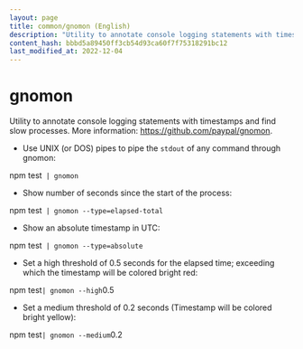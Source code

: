 ```yaml
---
layout: page
title: common/gnomon (English)
description: "Utility to annotate console logging statements with timestamps and find slow processes."
content_hash: bbbd5a89450ff3cb54d93ca60f7f75318291bc12
last_modified_at: 2022-12-04
---
```

# gnomon

Utility to annotate console logging statements with timestamps and find slow processes.
More information: <https://github.com/paypal/gnomon>.

- Use UNIX (or DOS) pipes to pipe the `stdout` of any command through gnomon:

<span class="tldr-var badge badge-pill bg-dark-lm bg-white-dm text-white-lm text-dark-dm font-weight-bold">npm test</span>` | gnomon`

- Show number of seconds since the start of the process:

<span class="tldr-var badge badge-pill bg-dark-lm bg-white-dm text-white-lm text-dark-dm font-weight-bold">npm test</span>` | gnomon --type=elapsed-total`

- Show an absolute timestamp in UTC:

<span class="tldr-var badge badge-pill bg-dark-lm bg-white-dm text-white-lm text-dark-dm font-weight-bold">npm test</span>` | gnomon --type=absolute`

- Set a high threshold of 0.5 seconds for the elapsed time; exceeding which the timestamp will be colored bright red:

<span class="tldr-var badge badge-pill bg-dark-lm bg-white-dm text-white-lm text-dark-dm font-weight-bold">npm test</span>` | gnomon --high `<span class="tldr-var badge badge-pill bg-dark-lm bg-white-dm text-white-lm text-dark-dm font-weight-bold">0.5</span>

- Set a medium threshold of 0.2 seconds (Timestamp will be colored bright yellow):

<span class="tldr-var badge badge-pill bg-dark-lm bg-white-dm text-white-lm text-dark-dm font-weight-bold">npm test</span>` | gnomon --medium `<span class="tldr-var badge badge-pill bg-dark-lm bg-white-dm text-white-lm text-dark-dm font-weight-bold">0.2</span>

